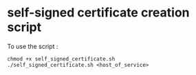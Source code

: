# self-signed certificate creation script

To use the script :
````
chmod +x self_signed_certificate.sh
./self_signed_certificate.sh <host_of_service>
````
